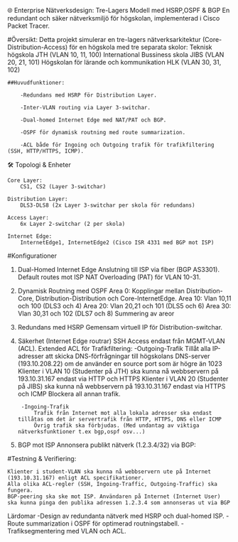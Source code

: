 🌐 Enterprise Nätverksdesign: Tre-Lagers Modell med HSRP,OSPF & BGP
    En redundant och säker nätverksmiljö för högskolan, implementerad i Cisco Packet Tracer.

#Översikt:
    Detta projekt simulerar en tre-lagers nätverksarkitektur (Core-Distribution-Access) för en högskola med tre separata skolor:
        Teknisk högskola JTH (VLAN 10, 11, 100)
        International Bussiness skola JIBS (VLAN 20, 21, 101)
        Högskolan för lärande och kommunikation HLK (VLAN 30, 31, 102)

    ##Huvudfunktioner:

        -Redundans med HSRP för Distribution Layer.

        -Inter-VLAN routing via Layer 3-switchar.

        -Dual-homed Internet Edge med NAT/PAT och BGP.

        -OSPF för dynamisk routning med route summarization.

        -ACL både för Ingoing och Outgoing trafik för trafikfiltering (SSH, HTTP/HTTPS, ICMP).

🛠 Topologi & Enheter

    Core Layer:
        CS1, CS2 (Layer 3-switchar)

    Distribution Layer:
        DLS3-DLS8 (2x Layer 3-switchar per skola för redundans)

    Access Layer:
        6x Layer 2-switchar (2 per skola)

    Internet Edge:
        InternetEdge1, InternetEdge2 (Cisco ISR 4331 med BGP mot ISP)

#Konfigurationer

1. Dual-Homed Internet Edge
    Anslutning till ISP via fiber (BGP AS3301).
    Default routes mot ISP
    NAT Overloading (PAT) för VLAN 10-31.

2. Dynamisk Routning med OSPF
    Area 0: Kopplingar mellan Distribution-Core, Distribution-Distribution och Core-InternetEdge.
    Area 10: Vlan 10,11 och 100 (DLS3 och 4)
    Area 20: Vlan 20,21 och 101 (DLS5 och 6)
    Area 30: Vlan 30,31 och 102 (DLS7 och 8)
    Summering av areor
3. Redundans med HSRP
    Gemensam virtuell IP för Distribution-switchar.

4. Säkerhet (Internet Edge routrar)
    SSH Access endast från MGMT-VLAN (ACL).
    Extended ACL för Trafikfiltering:
        -Outgoing-Trafik
            Tillåt alla IP-adresser att skicka DNS-förfrågningar till högskolans DNS-server (193.10.208.22) om de använder en source port som är högre än 1023
            Klienter i VLAN 10 (Studenter på JTH) ska kunna nå webbservern på 193.10.31.167 endast via HTTP och HTTPS
            Klienter i VLAN 20 (Studenter på JIBS) ska kunna nå webbservern på 193.10.31.167 endast via HTTPS och ICMP
            Blockera all annan trafik.

        -Ingoing-Trafik
            Trafik från Internet mot alla lokala adresser ska endast tillåtas om det är servertrafik från HTTP, HTTPS, DNS eller ICMP
            Övrig trafik ska förbjudas. (Med undantag av viktiga nätverksfunktioner t.ex bgp,ospf osv...)

5. BGP mot ISP
    Annonsera publikt nätverk (1.2.3.4/32) via BGP:


#Testning & Verifiering:

    Klienter i student-VLAN ska kunna nå webbservern ute på Internet (193.10.31.167) enligt ACL specifikationer.
    Alla olika ACL-regler (SSH, Ingoing-Traffic, Outgoing-Traffic) ska fungera.
    BGP-peering ska ske mot ISP. Användaren på Internet (Internet User) ska kunna pinga den publika adressen 1.2.3.4 som annonseras ut via BGP

Lärdomar
    -Design av redundanta nätverk med HSRP och dual-homed ISP.
    -Route summarization i OSPF för optimerad routningstabell.
    -Trafiksegmentering med VLAN och ACL.